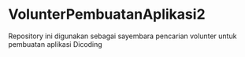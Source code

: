# VolunterPembuatanAplikasi2
Repository ini digunakan sebagai sayembara pencarian volunter untuk pembuatan aplikasi Dicoding
